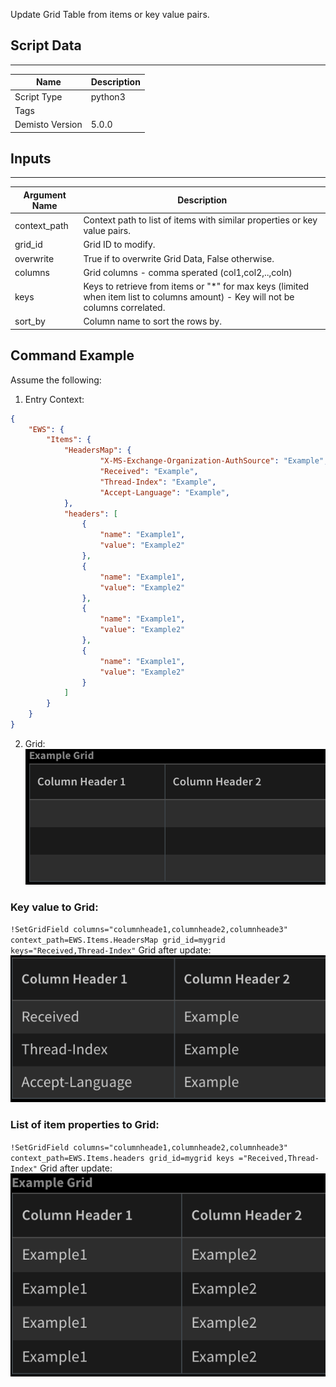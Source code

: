 Update Grid Table from items or key value pairs.
## Script Data
---

| **Name** | **Description** |
| --- | --- |
| Script Type | python3 |
| Tags |  |
| Demisto Version | 5.0.0 |

## Inputs
---

| **Argument Name** | **Description** |
| --- | --- |
| context_path | Context path to list of items with similar properties or key value pairs. |
| grid_id | Grid ID to modify. |
| overwrite | True if to overwrite Grid Data, False otherwise. |
| columns | Grid columns \- comma sperated \(col1,col2,..,coln\) |
| keys | Keys to retrieve from items or &quot;\*&quot; for max keys \(limited when item list to columns amount\) \- Key will not be columns correlated. |
| sort_by | Column name to sort the rows by. |

## Command Example
Assume the following:
1. Entry Context:
```json
{
    "EWS": {
        "Items": {
            "HeadersMap": {
                    "X-MS-Exchange-Organization-AuthSource": "Example", 
                    "Received": "Example", 
                    "Thread-Index": "Example", 
                    "Accept-Language": "Example", 
            }, 
            "headers": [
                {
                    "name": "Example1", 
                    "value": "Example2"
                }, 
                {
                    "name": "Example1", 
                    "value": "Example2"
                }, 
                {
                    "name": "Example1", 
                    "value": "Example2"
                }, 
                {
                    "name": "Example1", 
                    "value": "Example2"
                }
            ]
        }
    }
}
```

2. Grid:
![Grid](grid.png)


### Key value to Grid:
`!SetGridField columns="columnheade1,columnheade2,columnheade3" context_path=EWS.Items.HeadersMap grid_id=mygrid keys="Received,Thread-Index"`
 Grid after update:
 ![Grid](grid_key_value_update.png)
 
### List of item properties to Grid:
`!SetGridField columns="columnheade1,columnheade2,columnheade3" context_path=EWS.Items.headers grid_id=mygrid keys
="Received,Thread-Index"`
 Grid after update:
 ![Grid](grid_list_update.png) 



